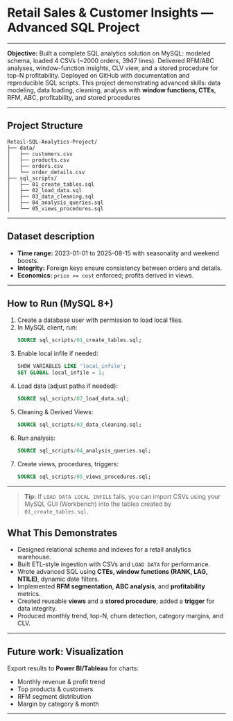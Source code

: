 
# Retail Sales & Customer Insights — Advanced SQL Project

---

**Objective:** Built a complete SQL analytics solution on MySQL: modeled schema, loaded 4 CSVs (~2000 orders, 3947 lines). Delivered RFM/ABC analyses, window-function insights, CLV view, and a stored procedure for top-N profitability. Deployed on GitHub with documentation and reproducible SQL scripts. This project demonstrating advanced skills: data modeling, data loading, cleaning, analysis with **window functions, CTEs**, RFM, ABC, profitability, and stored procedures

---

## Project Structure
```
Retail-SQL-Analytics-Project/
├── data/
│   ├── customers.csv
│   ├── products.csv
│   ├── orders.csv
│   └── order_details.csv
├── sql_scripts/
│   ├── 01_create_tables.sql
│   ├── 02_load_data.sql
│   ├── 03_data_cleaning.sql
│   ├── 04_analysis_queries.sql
│   └── 05_views_procedures.sql

```
---

## Dataset description
- **Time range:** 2023-01-01 to 2025-08-15 with seasonality and weekend boosts.
- **Integrity:** Foreign keys ensure consistency between orders and details.
- **Economics:** `price >= cost` enforced; profits derived in views.

---

## How to Run (MySQL 8+)
1. Create a database user with permission to load local files.
2. In MySQL client, run:
   ```sql
   SOURCE sql_scripts/01_create_tables.sql;
   ```
3. Enable local infile if needed:
   ```sql
   SHOW VARIABLES LIKE 'local_infile';
   SET GLOBAL local_infile = 1;
   ```
4. Load data (adjust paths if needed):
   ```sql
   SOURCE sql_scripts/02_load_data.sql;
   ```
5. Cleaning & Derived Views:
   ```sql
   SOURCE sql_scripts/03_data_cleaning.sql;
   ```
6. Run analysis:
   ```sql
   SOURCE sql_scripts/04_analysis_queries.sql;
   ```
7. Create views, procedures, triggers:
   ```sql
   SOURCE sql_scripts/05_views_procedures.sql;
   ```
---

> **Tip:** If `LOAD DATA LOCAL INFILE` fails, you can import CSVs using your MySQL GUI (Workbench) into the tables created by `01_create_tables.sql`.


## What This Demonstrates
- Designed relational schema and indexes for a retail analytics warehouse.
- Built ETL-style ingestion with CSVs and `LOAD DATA` for performance.
- Wrote advanced SQL using **CTEs, window functions (RANK, LAG, NTILE)**, dynamic date filters.
- Implemented **RFM segmentation**, **ABC analysis**, and **profitability** metrics.
- Created reusable **views** and a **stored procedure**; added a **trigger** for data integrity.
- Produced monthly trend, top-N, churn detection, category margins, and CLV.

---

## Future work: Visualization
Export results to **Power BI/Tableau** for charts:
- Monthly revenue & profit trend
- Top products & customers
- RFM segment distribution
- Margin by category & month

---
